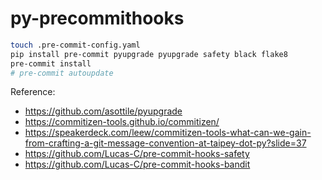 # py-precommithooks


```bash
touch .pre-commit-config.yaml
pip install pre-commit pyupgrade pyupgrade safety black flake8
pre-commit install
# pre-commit autoupdate
```


Reference:
* https://github.com/asottile/pyupgrade
* https://commitizen-tools.github.io/commitizen/
* https://speakerdeck.com/leew/commitizen-tools-what-can-we-gain-from-crafting-a-git-message-convention-at-taipey-dot-py?slide=37
* https://github.com/Lucas-C/pre-commit-hooks-safety
* https://github.com/Lucas-C/pre-commit-hooks-bandit